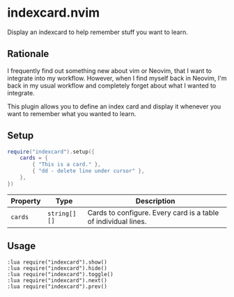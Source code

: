 # indexcard.nvim

Display an indexcard to help remember stuff you want to learn.

## Rationale

I frequently find out something new about vim or Neovim, that I want to integrate into
my workflow. However, when I find myself back in Neovim, I'm back in my usual workflow
and completely forget about what I wanted to integrate.

This plugin allows you to define an index card and display it whenever you want to
remember what you wanted to learn.

## Setup

```lua
require("indexcard").setup({
    cards = {
        { "This is a card." },
        { "dd - delete line under cursor" },
    },
})
```

| Property | Type         | Description                                                    |
| -------- | ------------ | -------------------------------------------------------------- |
| `cards`  | `string[][]` | Cards to configure. Every card is a table of individual lines. |

## Usage

```vim
:lua require("indexcard").show()
:lua require("indexcard").hide()
:lua require("indexcard").toggle()
:lua require("indexcard").next()
:lua require("indexcard").prev()
```
